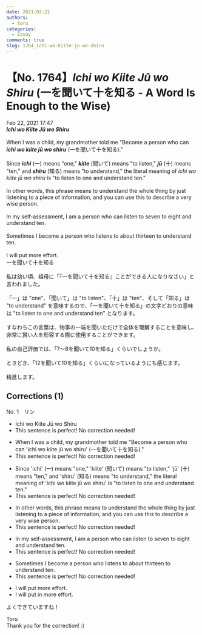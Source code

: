 ```yaml
---
date: 2021-02-22
authors:
  - toru
categories:
  - Essay
comments: true
slug: 1764_ichi-wo-kiite-ju-wo-shiru
---
```


# 【No. 1764】<strong><em>Ichi wo Kiite Jū wo Shiru</strong></em> (一を聞いて十を知る - A Word Is Enough to the Wise)
<div class="date">Feb 22, 2021 17:47</div>
<div id="post"><div id="body_show_ori">
<strong><em>Ichi wo Kiite Jū wo Shiru</strong></em><br/><br/>When I was a child, my grandmother told me "Become a person who can <strong><em>ichi wo kiite jū wo shiru</em></strong> (一を聞いて十を知る)."<br/><br/>Since <strong><em>ichi</em></strong> (一) means "one," <strong><em>kiite</em></strong> (聞いて) means "to listen," <strong><em>jū</em></strong> (十) means "ten," and <strong><em>shiru</em></strong> (知る) means "to understand," the literal meaning of <em>ichi wo kiite jū wo shiru</em> is "to listen to one and understand ten."<br/><br/>In other words, this phrase means to understand the whole thing by just listening to a piece of information, and you can use this to describe a very wise person.<br/><br/>In my self-assessment, I am a person who can listen to seven to eight and understand ten.<br/><br/>Sometimes I become a person who listens to about thirteen to understand ten.<br/><br/>I will put more effort.
</div></div>

<!-- more -->

<div id="post_ja"><div id="body_show_mo">
一を聞いて十を知る<br/><br/>私は幼い頃、祖母に「『一を聞いて十を知る』ことができる人になりなさい」と言われました。<br/><br/>「一」は "one"、「聞いて」は "to listen"、「十」は "ten"、そして「知る」は "to understand" を意味するので、「一を聞いて十を知る」の文字どおりの意味は "to listen to one and understand ten" となります。<br/><br/>すなわちこの言葉は、物事の一端を聞いただけで全体を理解することを意味し、非常に賢い人を形容する際に使用することができます。<br/><br/>私の自己評価では、「7～8を聞いて10を知る」くらいでしょうか。<br/><br/>ときどき、「12を聞いて10を知る」くらいになっているようにも感じます。<br/><br/>精進します。
</div></div>

## Corrections (1)
<div id="block"><div class="first_name"> No. 1　<span class="just_name">リン</span></div><div id="block2">
<ul class="correction_field">
<li class="incorrect">Ichi wo Kiite Jū wo Shiru</li>
<li class="corrected perfect">This sentence is perfect! No correction needed!</li>
</ul>
<ul class="correction_field">
<li class="incorrect">When I was a child, my grandmother told me "Become a person who can 'ichi wo kiite jū wo shiru' (一を聞いて十を知る)."</li>
<li class="corrected perfect">This sentence is perfect! No correction needed!</li>
</ul>
<ul class="correction_field">
<li class="incorrect">Since 'ichi' (一) means "one," 'kiite' (聞いて) means "to listen," 'jū' (十) means "ten," and 'shiru' (知る) means "to understand," the literal meaning of 'ichi wo kiite jū wo shiru' is "to listen to one and understand ten."</li>
<li class="corrected perfect">This sentence is perfect! No correction needed!</li>
</ul>
<ul class="correction_field">
<li class="incorrect">In other words, this phrase means to understand the whole thing by just listening to a piece of information, and you can use this to describe a very wise person.</li>
<li class="corrected perfect">This sentence is perfect! No correction needed!</li>
</ul>
<ul class="correction_field">
<li class="incorrect">In my self-assessment, I am a person who can listen to seven to eight and understand ten.</li>
<li class="corrected perfect">This sentence is perfect! No correction needed!</li>
</ul>
<ul class="correction_field">
<li class="incorrect">Sometimes I become a person who listens to about thirteen to understand ten.</li>
<li class="corrected perfect">This sentence is perfect! No correction needed!</li>
</ul>
<ul class="correction_field">
<li class="incorrect">I will put more effort.</li>
<li class="corrected correct">
I will put <span class="f_blue">in</span> more effort.
</li>
</ul>
<p class="comment_small">
 よくできていますね！
</p>

</div><div class="name"><span class="just_name">Toru</span><br>
Thank you for the correction! :)
</div>
</div>

